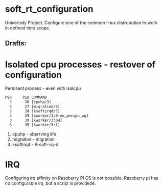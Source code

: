 # soft_rt_configuration
Univerisity Project. Configure one of the common linux distrubution to work in defined time scope. 


## Drafts:

# Isolated cpu processes - restover of configuration
Persisent process - even with isolcpu 
```txt
PSR     PID COMMAND
  3      26 [cpuhp/3]
  3      27 [migration/3]
  3      28 [ksoftirqd/3]
  3      29 [kworker/3:0-mm_percpu_wq]
  3      30 [kworker/3:0H]
  3      95 [kworker/3:1]
```

1. cpuhp     - obsrrving life
1. migration - migration
1. ksoftirqd - K-soft-irq-d

# IRQ
Configuring irq affinity on Raspberry PI OS is not possible. Raspberry pi has no configurable irq, but a script is providede.